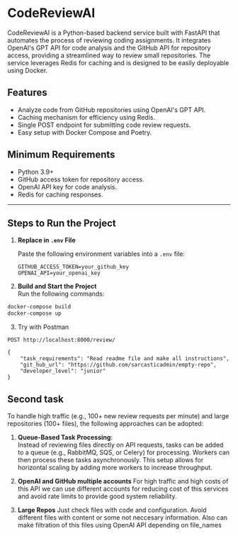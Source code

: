 # CodeReviewAI

CodeReviewAI is a Python-based backend service built with FastAPI that automates the process of reviewing coding assignments. It integrates OpenAI's GPT API for code analysis and the GitHub API for repository access, providing a streamlined way to review small repositories. The service leverages Redis for caching and is designed to be easily deployable using Docker.

## Features
- Analyze code from GitHub repositories using OpenAI's GPT API.
- Caching mechanism for efficiency using Redis.
- Single POST endpoint for submitting code review requests.
- Easy setup with Docker Compose and Poetry.

## Minimum Requirements
- Python 3.9+
- GitHub access token for repository access.
- OpenAI API key for code analysis.
- Redis for caching responses.
---

## Steps to Run the Project

1. **Replace in `.env` File**

   Paste the following environment variables into a `.env` file:
   ```.env
   GITHUB_ACCESS_TOKEN=your_github_key
   OPENAI_API=your_openai_key
   
2. **Build and Start the Project**  
Run the following commands:  
```bash
docker-compose build
docker-compose up
```

3. Try with Postman
``` 
POST http://localhost:8000/review/

{
    "task_requirements": "Read readme file and make all instructions",
    "git_hub_url": "https://github.com/sarcasticadmin/empty-repo",
    "developer_level": "junior"
}
```


## Second task
To handle high traffic (e.g., 100+ new review requests per minute) and large repositories (100+ files), the following approaches can be adopted:

1. **Queue-Based Task Processing**:  
   Instead of reviewing files directly on API requests, tasks can be added to a queue (e.g., RabbitMQ, SQS, or Celery) for processing. Workers can then process these tasks asynchronously. This setup allows for horizontal scaling by adding more workers to increase throughput.

2. **OpenAI and GitHub multiple accounts**
   For high traffic and high costs of this API we can use different accounts for reducing cost of this services and avoid rate limits to provide good system reliability.

3. **Large Repos**
   Just check files with code and configuration. Avoid different files with content or some not neccesary information. Also can make filtration of this files using OpenAI API depending on file_names
